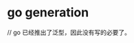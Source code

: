 <!--
 * @Author: shgopher shgopher@gmail.com
 * @Date: 2023-04-01 04:28:40
 * @LastEditors: shgopher shgopher@gmail.com
 * @LastEditTime: 2023-04-05 07:06:31
 * @FilePath: /GOFamily/基础/函数方法/2.md
 * @Description: 
 * 
 * Copyright (c) 2023 by shgopher, All Rights Reserved. 
-->
# go generation

// go 已经推出了泛型，因此没有写的必要了。